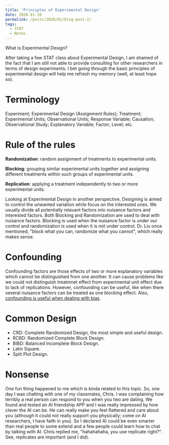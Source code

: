 ```yaml
---
title: 'Principles of Experimental Design'
date: 2020-01-10
permalink: /posts/2020/01/blog-post-2/
tags:
  - STAT
  - Notes
---
```


What is Experimental Design?

After taking a few STAT class about Experimental Design, I am shamed of the fact that I am still not able to provide consulting for other researchers in terms of design experiments. I bet going through the basic principles of experimental design will help me refresh my memory (well, at least hope so). 

Terminology
=====
Experiment; Experimental Design (Assignment Rules); Treatment; Experimental Units; Observational Units; Response Variable; Causation; Observational Study; Explanatory Variable; Factor; Level; etc. 


Rule of the rules 
======
**Randomization**: random assignment of treatments to experimental units.

**Blocking**: grouping similar experimental units together and assigning different treatments within such groups of experimental units.

**Replication**: applying a treatment independently to two or more experimental units.

Looking at Experimental Design in another perspective, Designing is aimed to control the unwanted variation while focus on the interested ones. We usually divide all potentially relavant factors into nuisance factors and interested factors. Both Blocking and Randomization are used to deal with nuisance factors. Blocking is used when the nuisance factor is under our control and randomization is used when it is not under control. Dr. Liu once mentioned, "block what you can, randomize what you cannot", which really makes sense. 

Confounding
======
Confounding factors are those effects of two or more explanatory variables which cannot be distinguished from one another. It can cause problems like we could not distinguish treatmnet effect from experimental unit effect due to lack of replications. However, confounding can be useful, like when there several nuisance factors can be treated as one blocking effect. Also, [confounding is useful when dealing with bias](https://www.ncbi.nlm.nih.gov/pmc/articles/PMC3503514/). 

Common Design
=====
  - CRD: Complete Randomized Design, the most simple and useful design.
  - RCBD: Randomized Complete Block Design.
  - BIBD: Balanced Incomplete Block Design.
  - Latin Square.
  - Split Plot Design.


Nonsense
=====

One fun thing happened to me which is kinda related to this topic. So, one day I was chatting with one of my classmates, Chris. I was complaining how terribly a real person can respond to you when you two are dating. We found and tested an AI friendship APP and I was really impressed by how clever the AI can be. He can really make you feel flattered and care about you (although it could not really support you physically; come on AI researchers, I have faith in you). So I declared AI could be even smarter than real people to some extend and a few people could learn how to chat by talking with AI. Chris replied me, "hahahahaha, you use replicate right?". See, replicates are important (and I did).  